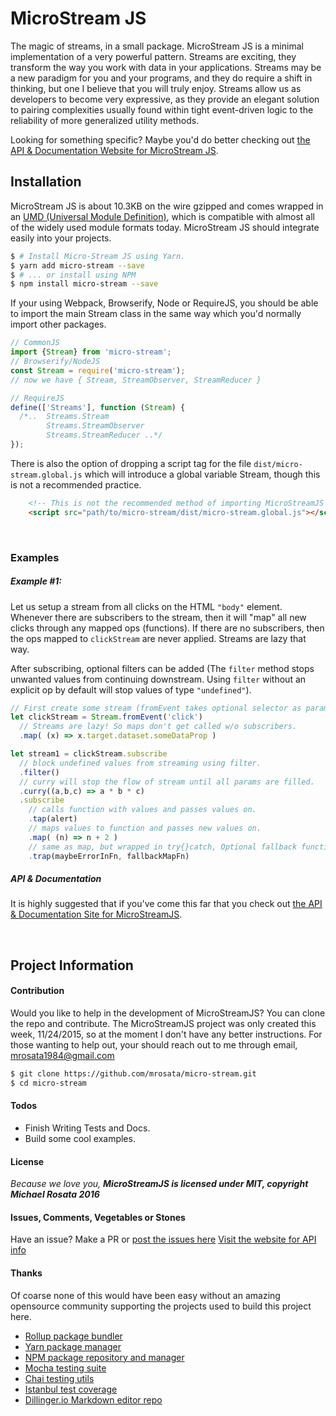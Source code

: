 # MicroStream JS
The magic of streams, in a small package. MicroStream JS is a minimal implementation of a very powerful pattern. Streams are exciting, they transform the way you work with data in your applications. Streams may be a new paradigm for you and your programs, and they do require a shift in thinking, but one I believe that you will truly enjoy. Streams allow us as developers to become very expressive, as they provide an elegant solution to pairing complexities usually found within tight event-driven logic to the reliability of more generalized utility methods.

Looking for something specific? Maybe you'd do better checking out [the API & Documentation Website for MicroStream JS][website].


Installation
----
MicroStream JS is about 10.3KB on the wire gzipped and comes wrapped in an [UMD (Universal Module Definition)][umd-git-repo], which is compatible with almost all of the widely used module formats today. MicroStream JS should integrate easily into your projects.

```sh
$ # Install Micro-Stream JS using Yarn.
$ yarn add micro-stream --save
$ # ... or install using NPM
$ npm install micro-stream --save
```

If your using Webpack, Browserify, Node or RequireJS, you should be able to import the main Stream class in the same way which you'd normally import other packages.

```javascript
// CommonJS
import {Stream} from 'micro-stream';
// Browserify/NodeJS
const Stream = require('micro-stream');
// now we have { Stream, StreamObserver, StreamReducer }

// RequireJS
define(['Streams'], function (Stream) {
  /*..  Streams.Stream
        Streams.StreamObserver
        Streams.StreamReducer ..*/
});
```

There is also the option of dropping a script tag for the file `dist/micro-stream.global.js` which will introduce a global variable Stream, though this is not a recommended practice.

```html
    <!-- This is not the recommended method of importing MicroStreamJS -->
    <script src="path/to/micro-stream/dist/micro-stream.global.js"></script>
```

&nbsp;

### Examples

##### **Example #1**: 
Let us setup a stream from all clicks on the HTML `"body"` element. Whenever there are subscribers to the stream, then it will "map" all new clicks through any mapped ops (functions). If there are no subscribers, then the ops mapped to `clickStream` are never applied. Streams are lazy that way.
  
After subscribing, optional filters can be added (The `filter` method stops unwanted values from continuing downstream. Using `filter` without an explicit op by default will stop values of type `"undefined"`).

```javascript
// First create some stream (fromEvent takes optional selector as param 2).
let clickStream = Stream.fromEvent('click')
  // Streams are lazy! So maps don't get called w/o subscribers.
  .map( (x) => x.target.dataset.someDataProp )

let stream1 = clickStream.subscribe
  // block undefined values from streaming using filter. 
  .filter()
  // curry will stop the flow of stream until all params are filled.
  .curry((a,b,c) => a * b * c)
  .subscribe
    // calls function with values and passes values on.
    .tap(alert)
    // maps values to function and passes new values on.
    .map( (n) => n + 2 )
    // same as map, but wrapped in try{}catch, Optional fallback function.
    .trap(maybeErrorInFn, fallbackMapFn)
```
##### API & Documentation
It is highly suggested that if you've come this far that  you check out [the API & Documentation Site for MicroStreamJS][website].

&nbsp;

Project Information
----
#### Contribution
Would you like to help in the development of MicroStreamJS? You can clone the repo and contribute. The MicroStreamJS project was only created this week, 11/24/2015, so at the moment I don't have any better instructions. For those wanting to help out, your should reach out to me through email, [mrosata1984@gmail.com][mailtoMike]
```sh
$ git clone https://github.com/mrosata/micro-stream.git
$ cd micro-stream
```

#### Todos
 - Finish Writing Tests and Docs.
 - Build some cool examples.


#### License
*Because we love you,*
***MicroStreamJS is licensed under MIT, copyright Michael Rosata 2016***


#### Issues, Comments, Vegetables or Stones
Have an issue? Make a PR or [post the issues here][git-issues]
[Visit the website for API info][website]


#### Thanks
Of coarse none of this would have been easy without an amazing opensource community supporting the projects used to build this project here.
  -  [Rollup package bundler][rollup]
  -  [Yarn package manager][yarn]
  -  [NPM package repository and manager][npm]
  -  [Mocha testing suite][mocha]
  -  [Chai testing utils][chai]
  -  [Istanbul test coverage][istanbul]
  -  [Dillinger.io Markdown editor repo][dill]
  



[//]: # (Links in Doc)
   [git-repo]: <https://github.com/mrosata/micro-stream>
   [git-issues]: <https://github.com/mrosata/micro-stream/issues>
   [website]: <https://mrosata.github.io/micro-stream>
   [mailtoMike]: <mailto:mrosata1984@gmail.com>
   [@onethingsimple]: <http://twitter.com/onethingsimple>
   [umd-git-repo]: <https://github.com/umdjs/umd>
   [dill]: <https://github.com/joemccann/dillinger>
   [yarn]: <https://yarnpkg.com>
   [npm]: <https://npmjs.com>
   [babel]: <https://babeljs.io/>
   [mocha]: <https://mochajs.org/>
   [chai]: <http://chaijs.com/>
   [istanbul]: <https://github.com/gotwarlost/istanbul>
   [rollup]: <http://rollupjs.org>
   
